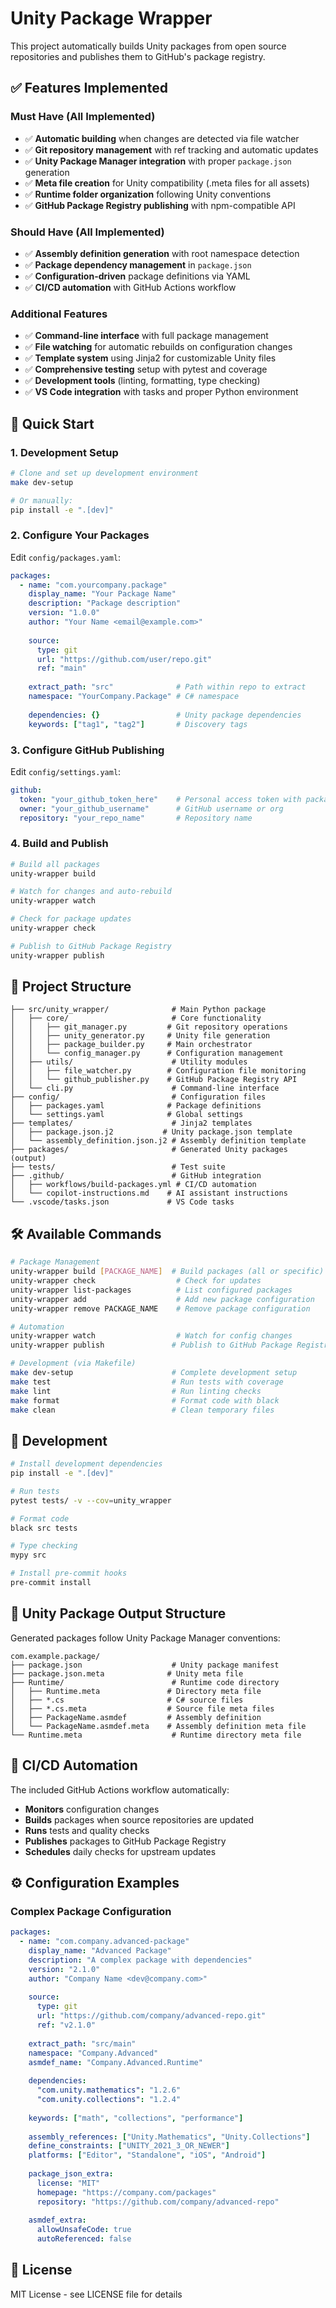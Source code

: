 # Unity Package Wrapper

This project automatically builds Unity packages from open source repositories and publishes them to GitHub's package registry.

## ✅ Features Implemented

### **Must Have** (All Implemented)
- ✅ **Automatic building** when changes are detected via file watcher
- ✅ **Git repository management** with ref tracking and automatic updates
- ✅ **Unity Package Manager integration** with proper `package.json` generation
- ✅ **Meta file creation** for Unity compatibility (.meta files for all assets)
- ✅ **Runtime folder organization** following Unity conventions
- ✅ **GitHub Package Registry publishing** with npm-compatible API

### **Should Have** (All Implemented)
- ✅ **Assembly definition generation** with root namespace detection
- ✅ **Package dependency management** in `package.json`
- ✅ **Configuration-driven** package definitions via YAML
- ✅ **CI/CD automation** with GitHub Actions workflow

### **Additional Features**
- ✅ **Command-line interface** with full package management
- ✅ **File watching** for automatic rebuilds on configuration changes
- ✅ **Template system** using Jinja2 for customizable Unity files
- ✅ **Comprehensive testing** setup with pytest and coverage
- ✅ **Development tools** (linting, formatting, type checking)
- ✅ **VS Code integration** with tasks and proper Python environment

## 🚀 Quick Start

### 1. Development Setup
```bash
# Clone and set up development environment
make dev-setup

# Or manually:
pip install -e ".[dev]"
```

### 2. Configure Your Packages
Edit `config/packages.yaml`:
```yaml
packages:
  - name: "com.yourcompany.package"
    display_name: "Your Package Name"
    description: "Package description"
    version: "1.0.0"
    author: "Your Name <email@example.com>"
    
    source:
      type: git
      url: "https://github.com/user/repo.git"
      ref: "main"
    
    extract_path: "src"              # Path within repo to extract
    namespace: "YourCompany.Package" # C# namespace
    
    dependencies: {}                 # Unity package dependencies
    keywords: ["tag1", "tag2"]       # Discovery tags
```

### 3. Configure GitHub Publishing
Edit `config/settings.yaml`:
```yaml
github:
  token: "your_github_token_here"    # Personal access token with packages:write
  owner: "your_github_username"      # GitHub username or org
  repository: "your_repo_name"       # Repository name
```

### 4. Build and Publish
```bash
# Build all packages
unity-wrapper build

# Watch for changes and auto-rebuild
unity-wrapper watch

# Check for package updates
unity-wrapper check

# Publish to GitHub Package Registry
unity-wrapper publish
```

## 📁 Project Structure

```
├── src/unity_wrapper/              # Main Python package
│   ├── core/                       # Core functionality
│   │   ├── git_manager.py         # Git repository operations
│   │   ├── unity_generator.py     # Unity file generation
│   │   ├── package_builder.py     # Main orchestrator
│   │   └── config_manager.py      # Configuration management
│   ├── utils/                      # Utility modules
│   │   ├── file_watcher.py        # Configuration file monitoring
│   │   └── github_publisher.py    # GitHub Package Registry API
│   └── cli.py                      # Command-line interface
├── config/                         # Configuration files
│   ├── packages.yaml              # Package definitions
│   └── settings.yaml              # Global settings
├── templates/                      # Jinja2 templates
│   ├── package.json.j2           # Unity package.json template
│   └── assembly_definition.json.j2 # Assembly definition template
├── packages/                       # Generated Unity packages (output)
├── tests/                          # Test suite
├── .github/                        # GitHub integration
│   ├── workflows/build-packages.yml # CI/CD automation
│   └── copilot-instructions.md    # AI assistant instructions
└── .vscode/tasks.json             # VS Code tasks
```

## 🛠️ Available Commands

```bash
# Package Management
unity-wrapper build [PACKAGE_NAME]  # Build packages (all or specific)
unity-wrapper check                  # Check for updates
unity-wrapper list-packages          # List configured packages
unity-wrapper add                    # Add new package configuration
unity-wrapper remove PACKAGE_NAME    # Remove package configuration

# Automation
unity-wrapper watch                  # Watch for config changes
unity-wrapper publish               # Publish to GitHub Package Registry

# Development (via Makefile)
make dev-setup                      # Complete development setup
make test                           # Run tests with coverage
make lint                           # Run linting checks
make format                         # Format code with black
make clean                          # Clean temporary files
```

## 🔧 Development

```bash
# Install development dependencies
pip install -e ".[dev]"

# Run tests
pytest tests/ -v --cov=unity_wrapper

# Format code
black src tests

# Type checking
mypy src

# Install pre-commit hooks
pre-commit install
```

## 🎯 Unity Package Output Structure

Generated packages follow Unity Package Manager conventions:

```
com.example.package/
├── package.json                    # Unity package manifest
├── package.json.meta              # Unity meta file
├── Runtime/                        # Runtime code directory
│   ├── Runtime.meta               # Directory meta file
│   ├── *.cs                       # C# source files
│   ├── *.cs.meta                  # Source file meta files
│   ├── PackageName.asmdef         # Assembly definition
│   └── PackageName.asmdef.meta    # Assembly definition meta file
└── Runtime.meta                    # Runtime directory meta file
```

## 🚀 CI/CD Automation

The included GitHub Actions workflow automatically:
- **Monitors** configuration changes
- **Builds** packages when source repositories are updated
- **Runs** tests and quality checks
- **Publishes** packages to GitHub Package Registry
- **Schedules** daily checks for upstream updates

## ⚙️ Configuration Examples

### Complex Package Configuration
```yaml
packages:
  - name: "com.company.advanced-package"
    display_name: "Advanced Package"
    description: "A complex package with dependencies"
    version: "2.1.0"
    author: "Company Name <dev@company.com>"
    
    source:
      type: git
      url: "https://github.com/company/advanced-repo.git"
      ref: "v2.1.0"
    
    extract_path: "src/main"
    namespace: "Company.Advanced"
    asmdef_name: "Company.Advanced.Runtime"
    
    dependencies:
      "com.unity.mathematics": "1.2.6"
      "com.unity.collections": "1.2.4"
    
    keywords: ["math", "collections", "performance"]
    
    assembly_references: ["Unity.Mathematics", "Unity.Collections"]
    define_constraints: ["UNITY_2021_3_OR_NEWER"]
    platforms: ["Editor", "Standalone", "iOS", "Android"]
    
    package_json_extra:
      license: "MIT"
      homepage: "https://company.com/packages"
      repository: "https://github.com/company/advanced-repo"
    
    asmdef_extra:
      allowUnsafeCode: true
      autoReferenced: false
```

## 📄 License

MIT License - see LICENSE file for details

